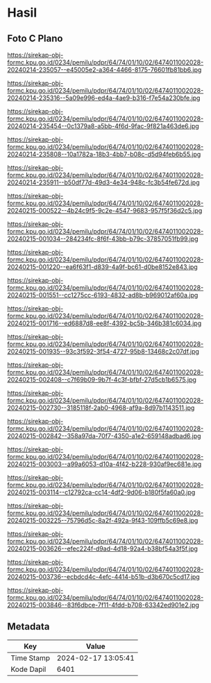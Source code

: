 # Hasil

## Foto C Plano

https://sirekap-obj-formc.kpu.go.id/0234/pemilu/pdpr/64/74/01/10/02/6474011002028-20240214-235057--e45005e2-a364-4466-8175-76601fb81bb6.jpg

https://sirekap-obj-formc.kpu.go.id/0234/pemilu/pdpr/64/74/01/10/02/6474011002028-20240214-235316--5a09e996-ed4a-4ae9-b316-f7e54a230bfe.jpg

https://sirekap-obj-formc.kpu.go.id/0234/pemilu/pdpr/64/74/01/10/02/6474011002028-20240214-235454--0c1379a8-a5bb-4f6d-9fac-9f821a463de6.jpg

https://sirekap-obj-formc.kpu.go.id/0234/pemilu/pdpr/64/74/01/10/02/6474011002028-20240214-235808--10a1782a-18b3-4bb7-b08c-d5d94feb6b55.jpg

https://sirekap-obj-formc.kpu.go.id/0234/pemilu/pdpr/64/74/01/10/02/6474011002028-20240214-235911--b50df77d-49d3-4e34-948c-fc3b54fe672d.jpg

https://sirekap-obj-formc.kpu.go.id/0234/pemilu/pdpr/64/74/01/10/02/6474011002028-20240215-000522--4b24c9f5-9c2e-4547-9683-957f5f36d2c5.jpg

https://sirekap-obj-formc.kpu.go.id/0234/pemilu/pdpr/64/74/01/10/02/6474011002028-20240215-001034--284234fc-8f6f-43bb-b79c-37857051fb99.jpg

https://sirekap-obj-formc.kpu.go.id/0234/pemilu/pdpr/64/74/01/10/02/6474011002028-20240215-001220--ea6f63f1-d839-4a9f-bc61-d0be8152e843.jpg

https://sirekap-obj-formc.kpu.go.id/0234/pemilu/pdpr/64/74/01/10/02/6474011002028-20240215-001551--cc1275cc-6193-4832-ad8b-b969012af60a.jpg

https://sirekap-obj-formc.kpu.go.id/0234/pemilu/pdpr/64/74/01/10/02/6474011002028-20240215-001716--ed6887d8-ee8f-4392-bc5b-346b381c6034.jpg

https://sirekap-obj-formc.kpu.go.id/0234/pemilu/pdpr/64/74/01/10/02/6474011002028-20240215-001935--93c3f592-3f54-4727-95b8-13468c2c07df.jpg

https://sirekap-obj-formc.kpu.go.id/0234/pemilu/pdpr/64/74/01/10/02/6474011002028-20240215-002408--c7f69b09-9b7f-4c3f-bfbf-27d5cb1b6575.jpg

https://sirekap-obj-formc.kpu.go.id/0234/pemilu/pdpr/64/74/01/10/02/6474011002028-20240215-002730--3185118f-2ab0-4968-af9a-8d97b1143511.jpg

https://sirekap-obj-formc.kpu.go.id/0234/pemilu/pdpr/64/74/01/10/02/6474011002028-20240215-002842--358a97da-70f7-4350-a1e2-659148adbad6.jpg

https://sirekap-obj-formc.kpu.go.id/0234/pemilu/pdpr/64/74/01/10/02/6474011002028-20240215-003003--a99a6053-d10a-4f42-b228-930af9ec681e.jpg

https://sirekap-obj-formc.kpu.go.id/0234/pemilu/pdpr/64/74/01/10/02/6474011002028-20240215-003114--c12792ca-cc14-4df2-9d06-b180f5fa60a0.jpg

https://sirekap-obj-formc.kpu.go.id/0234/pemilu/pdpr/64/74/01/10/02/6474011002028-20240215-003225--75796d5c-8a2f-492a-9f43-109ffb5c69e8.jpg

https://sirekap-obj-formc.kpu.go.id/0234/pemilu/pdpr/64/74/01/10/02/6474011002028-20240215-003626--efec224f-d9ad-4d18-92a4-b38bf54a3f5f.jpg

https://sirekap-obj-formc.kpu.go.id/0234/pemilu/pdpr/64/74/01/10/02/6474011002028-20240215-003736--ecbdcd4c-4efc-4414-b51b-d3b670c5cd17.jpg

https://sirekap-obj-formc.kpu.go.id/0234/pemilu/pdpr/64/74/01/10/02/6474011002028-20240215-003846--83f6dbce-7f11-4fdd-b708-63342ed901e2.jpg


## Metadata

| Key        | Value               |
| ---------- | ------------------- |
| Time Stamp | 2024-02-17 13:05:41 |
| Kode Dapil | 6401                |



